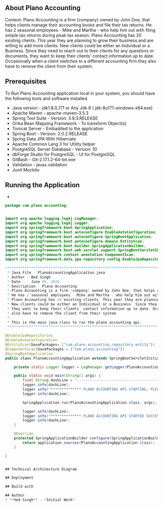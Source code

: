 ## About Plano Accounting
Context: Plano Accounting is a firm (company) owned by John Doe, that helps clients manage their accounting books and file their tax returns. He has 2 seasonal employees - Mike and Martha - who help him out with filing simple tax returns during peak tax season. Plano Accounting has 20 existing clients. This year they are planning to grow their business and are willing to add more clients. New clients could be either an Individual or a Business. Since they need to reach out to their clients for any questions or documents, they want to keep their clients' contact information up to date. Occasionally when a client switches to a different accounting firm they also have to remove the client from their system. 

## Prerequisites
To Run Plano Accounting application local in your system, you should have the following tools and software installed.
* Java version - jdk1.8.0_171 or Any Jdk 8 ( jdk-8u171-windows-x64.exe)
* Apache Maven - apache-maven-3.5.3
* Spring Tool Suite - Version: 3.9.3.RELEASE
* Orika Bean Mapping Framework - To transform Object(s)
* Tomcat Server - Embadded to the application
* Spring Boot - Version: 2.0.2.RELEASE
* Spring Data JPA With Hibernate
* Apache Common Lang 3 for Utility helper
* PostgreSQL Server Database - Version: 10
* dbForge Studio for PostgreSQL - UI for PostgreSQL 
* GitBash - Git-2.17.1.2-64-bit.exe
* Validation - javax.validation
* Junit Mockito

## Running the Application
* 


```java
package com.plano.accounting;


import org.apache.logging.log4j.LogManager;
import org.apache.logging.log4j.Logger;
import org.springframework.boot.SpringApplication;
import org.springframework.boot.autoconfigure.EnableAutoConfiguration;
import org.springframework.boot.autoconfigure.SpringBootApplication;
import org.springframework.boot.autoconfigure.domain.EntityScan;
import org.springframework.boot.builder.SpringApplicationBuilder;
import org.springframework.boot.web.servlet.support.SpringBootServletInitializer;
import org.springframework.context.annotation.ComponentScan;
import org.springframework.data.jpa.repository.config.EnableJpaRepositories;

/***********************************************************************************************************
 * Java File - PlanoAccountingApplication.java
 * Author - Bed Singh
 * Date   - June 06, 2018
 * Description - Plano Accounting:
 * Plano Accounting is a firm (company) owned by John Doe, that helps clients manage their accounting books and file their tax returns. 
 * He has 2 seasonal employees - Mike and Martha - who help him out with filing simple tax returns during peak tax season. 
 * Plano Accounting has 20 existing clients. This year they are planning to grow their business and are willing to add more clients. 
 * New clients could be either an Individual or a Business. Since they need to reach out to their clients for any questions or documents, 
 * they want to keep their clients' contact information up to date. Occasionally when a client switches to a different accounting firm they 
 * also have to remove the client from their system. 
 * 
 * This is the main java class to run the plano accounting api. 
 ***********************************************************************************************************/

@EnableJpaRepositories
@EnableAutoConfiguration
@EntityScan(basePackages= {"com.plano.accounting.repository.entity"})
@ComponentScan(basePackages = {"com.plano.accounting"})
@SpringBootApplication
public class PlanoAccountingApplication extends SpringBootServletInitializer {

	private static Logger logger = LogManager.getLogger(PlanoAccountingApplication.class);

	public static void main(String[] args) {
		final String dashLine = "-------------------------------------------------------------------------";
		logger.info(dashLine);
		logger.info("************** PLANO ACCOUNTING API STARTING, PLEASE WAIT. ************** ");
		logger.info(dashLine);

		SpringApplication.run(PlanoAccountingApplication.class, args);

		logger.info(dashLine);
		logger.info("************** PLANO ACCOUNTING API STARTED SUCCESSFULLY. *************** ");
		logger.info(dashLine);
	} 

	@Override
	protected SpringApplicationBuilder configure(SpringApplicationBuilder application) {
		return application.sources(PlanoAccountingApplication.class);
	}

}


## Technical Architecture Diagram

## Deployment

## Build with

## Author
* **Ved Singh** - *Initial Work*

